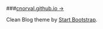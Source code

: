 ###[cnorval.github.io &rarr;](http://cnorval.github.io)

Clean Blog theme by [Start Bootstrap](http://startbootstrap.com/).
